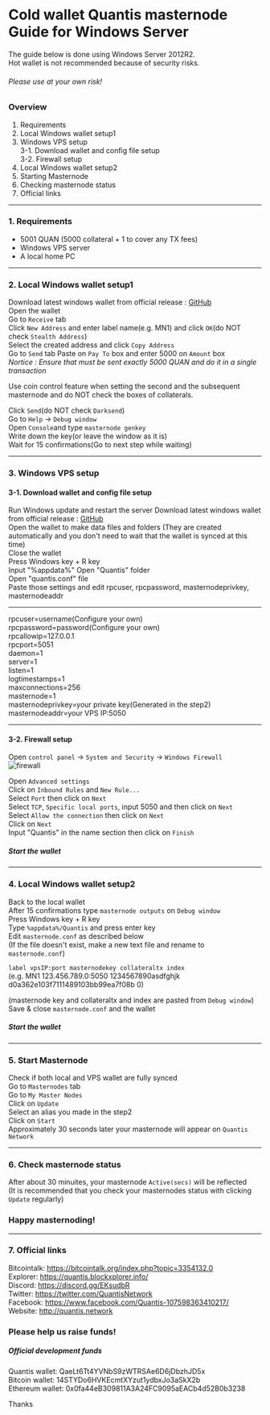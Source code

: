 # Cold wallet Quantis masternode Guide for Windows Server  
The guide below is done using Windows Server 2012R2.  
Hot wallet is not recommended because of security risks.

###### Please use at your own risk!
### Overview  
1. Requirements  
2. Local Windows wallet setup1  
3. Windows VPS setup  
  3-1. Download wallet and config file setup  
  3-2. Firewall setup  
4. Local Windows wallet setup2  
5. Starting Masternode  
6. Checking masternode status  
7. Official links  
___
### 1. Requirements
* 5001 QUAN (5000 collateral + 1 to cover any TX fees)  
* Windows VPS server  
* A local home PC
___
### 2. Local Windows wallet setup1  
Download latest windows wallet from official release : [GitHub](https://github.com/QuantisNetwork/Quantis-public/releases)  
Open the wallet    
Go to `Receive` tab  
Click `New Address` and enter label name(e.g. MN1) and click `OK`(do NOT check `Stealth Address`)  
Select the created address and click `Copy Address`  
Go to `Send` tab
Paste on `Pay To` box and enter 5000 on `Amount` box  
*Nortice : Ensure that must be sent exactly 5000 QUAN and do it in a single transaction*  

Use coin control feature when setting the second and the subsequent masternode and do NOT check the boxes of collaterals.  

Click `Send`(do NOT check `Darksend`)  
Go to `Help` -> `Debug window`  
Open `Console`and type `masternode genkey`  
Write down the key(or leave the window as it is)  
Wait for 15 confirmations(Go to next step while waiting)   
___  
### 3. Windows VPS setup  
#### 3-1. Download wallet and config file setup
Run Windows update and restart the server
Download latest windows wallet from official release : [GitHub](https://github.com/QuantisNetwork/Quantis-public/releases)  
Open the wallet to make data files and folders (They are created automatically and you don't need to wait that the wallet is synced at this time)  
Close the wallet  
Press Windows key + R key  
Input "%appdata%"
Open "Quantis" folder  
Open "quantis.conf" file  
Paste those settings and edit rpcuser, rpcpassword, masternodeprivkey, masternodeaddr
___
rpcuser=username(Configure your own)  
rpcpassword=password(Configure your own)  
rpcallowip=127.0.0.1  
rpcport=5051  
daemon=1  
server=1  
listen=1  
logtimestamps=1  
maxconnections=256  
masternode=1  
masternodeprivkey=your private key(Generated in the step2)  
masternodeaddr=your VPS IP:5050  
___
#### 3-2. Firewall setup  
Open `control panel` -> `System and Security` -> `Windows Firewall`  
![firewall](https://user-images.githubusercontent.com/38932966/42580081-aec70204-8564-11e8-92cd-a39bc6a54ace.png)

Open `Advanced settings`  
Click on `Inbound Rules` and `New Rule...`  
Select `Port` then click on `Next`  
Select `TCP`, `Specific local ports`, input 5050 and then click on `Next`  
Select `Allow the connection` then click on `Next`  
Click on `Next`  
Input "Quantis" in the name section then click on `Finish`  

##### Start the wallet
___
### 4. Local Windows wallet setup2  
Back to the local wallet  
After 15 confirmations type `masternode outputs` on `Debug window`  
Press Windows key + R key  
Type `%appdata%/Quantis` and press enter key  
Edit `masternode.conf` as described below  
(If the file doesn't exist, make a new text file and rename to `masternode.conf`)     

`label vpsIP:port masternodekey collateraltx index`  
(e.g. MN1 123.456.789.0:5050 1234567890asdfghjk d0a362e103f7111489103bb99ea7f08b 0)  

(masternode key and collateraltx and index are pasted from `Debug window`)  
Save & close `masternode.conf` and the wallet  

##### Start the wallet
___
### 5. Start Masternode  
Check if both local and VPS wallet are fully synced  
Go to `Masternodes` tab    
Go to `My Master Nodes`  
Click on `Update`  
Select an alias you made in the step2  
Click on `Start`  
Approximately 30 seconds later your masternode will appear on `Quantis Network`
___
### 6. Check masternode status  
After about 30 minuites, your masternode `Active(secs)` will be reflected  
(It is recommended that you check your masternodes status with clicking `Update` regularly)

### Happy masternoding!
___
### 7. Official links  
Bitcointalk: https://bitcointalk.org/index.php?topic=3354132.0  
Explorer: https://quantis.blockxplorer.info/  
Discord: https://discord.gg/EKsudbR  
Twitter: https://twitter.com/QuantisNetwork  
Facebook: https://www.facebook.com/Quantis-107598363410217/  
Website: http://quantis.network  

### Please help us raise funds!  

##### Official development funds  
Quantis wallet: QaeLt6Tt4YVNbS9zWTRSAe6D6jDbzhJD5x  
Bitcoin wallet: 14STYDo6HVKEcmtXYzut1ydbxJo3aSkX2b  
Ethereum wallet: 0x0fa44eB309811A3A24FC9095aEACb4d52B0b3238  

Thanks

